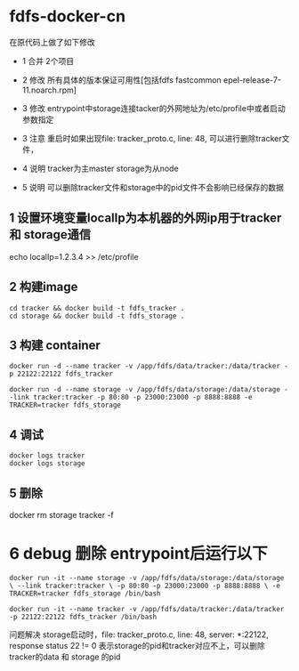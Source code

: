 # fdfs-docker-cn

在原代码上做了如下修改

- 1 合并 2个项目

- 2 修改 所有具体的版本保证可用性[包括fdfs fastcommon epel-release-7-11.noarch.rpm]

- 3 修改 entrypoint中storage连接tacker的外网地址为/etc/profile中或者启动参数指定

- 3 注意 重启时如果出现file: tracker_proto.c, line: 48, 可以进行删除tracker文件，

- 4 说明 tracker为主master storage为从node

- 5 说明 可以删除tracker文件和storage中的pid文件不会影响已经保存的数据



## 1 设置环境变量localIp为本机器的外网ip用于tracker 和 storage通信
echo localIp=1.2.3.4  >> /etc/profile

## 2 构建image 
```
cd tracker && docker build -t fdfs_tracker .
cd storage && docker build -t fdfs_storage .
```

## 3 构建 container 
`
docker run -d --name tracker -v /app/fdfs/data/tracker:/data/tracker -p 22122:22122 fdfs_tracker
`

`
docker run -d --name storage -v /app/fdfs/data/storage:/data/storage --link tracker:tracker -p 80:80 -p 23000:23000 -p 8888:8888 -e TRACKER=tracker fdfs_storage
`


## 4 调试 
```
docker logs tracker
docker logs storage 
```

## 5 删除 
docker rm storage  tracker -f


# 6 debug 删除 entrypoint后运行以下
`docker run -it --name storage -v /app/fdfs/data/storage:/data/storage \
  --link tracker:tracker \
  -p 80:80 -p 23000:23000 -p 8888:8888 \
  -e TRACKER=tracker fdfs_storage /bin/bash`
  
`docker run -it --name tracker -v /app/fdfs/data/tracker:/data/tracker -p 22122:22122 fdfs_tracker /bin/bash`






问题解决
storage启动时，file: tracker_proto.c, line: 48, server: *:22122, response status 22 != 0
表示storage的pid和tracker对应不上，可以删除tracker的data 和 storage 的pid


